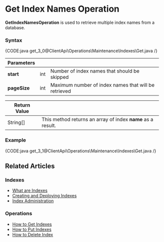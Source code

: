 # Get Index Names Operation

**GetIndexNamesOperation** is used to retrieve multiple index names from a database.

### Syntax

{CODE:java get_3_0@ClientApi\Operations\Maintenance\Indexes\Get.java /}

| Parameters | | |
| ------------- | ------------- | ----- |
| **start** | int | Number of index names that should be skipped |
| **pageSize** | int | Maximum number of index names that will be retrieved |

| Return Value | |
| ------------- | ----- |
| String[] | This method returns an array of index **name** as a result. |

### Example

{CODE:java get_3_1@ClientApi\Operations\Maintenance\Indexes\Get.java /}


## Related Articles

### Indexes

- [What are Indexes](../../../../indexes/what-are-indexes)
- [Creating and Deploying Indexes](../../../../indexes/creating-and-deploying)
- [Index Administration](../../../../indexes/index-administration)

### Operations

- [How to Get Indexes](../../../../client-api/operations/maintenance/indexes/get-indexes)
- [How to Put Indexes](../../../../client-api/operations/maintenance/indexes/put-indexes)
- [How to Delete Index](../../../../client-api/operations/maintenance/indexes/delete-index)
